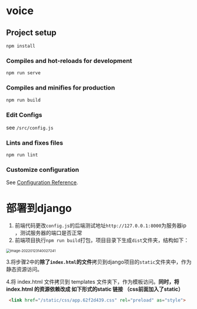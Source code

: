 # voice

## Project setup
```
npm install
```

### Compiles and hot-reloads for development
```
npm run serve
```

### Compiles and minifies for production
```
npm run build
```

### Edit Configs
see `/src/config.js`

### Lints and fixes files
```
npm run lint
```

### Customize configuration
See [Configuration Reference](https://cli.vuejs.org/config/).

# 部署到django
1. 前端代码更改`config.js`的后端测试地址`http://127.0.0.1:8000`为服务器ip ，测试服务器的端口是否正常
2. 前端项目执行`npm run build`打包，项目目录下生成`dist`文件夹，结构如下：
<img src="https://gitee.com/jiang_hui_kai/images/raw/master/img/image-20220123140027241.png" alt="image-20220123140027241" style="zoom:67%;" />

3.将步骤2中的**除了`index.html`的文件**拷贝到django项目的`static`文件夹中，作为静态资源访问。

4.将 index.html 文件拷贝到 templates 文件夹下，作为模板访问。**同时，将index.html 的资源依赖改成 如下形式的static 链接 （css前面加入了static）**

```html
 <link href="/static/css/app.62f2d439.css" rel="preload" as="style">
```
